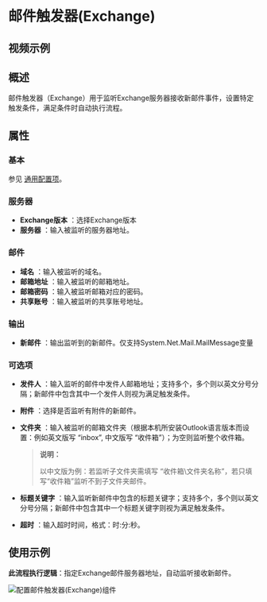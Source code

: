 # 邮件触发器(Exchange)

## 视频示例

## 概述

邮件触发器（Exchange）用于监听Exchange服务器接收新邮件事件，设置特定触发条件，满足条件时自动执行流程。

## 属性

### 基本

参见 [通用配置项](../Appendix/CommonConfigurationItems.md)。

### 服务器

- **Exchange版本** ：选择Exchange版本
- **服务器** ：输入被监听的服务器地址。

### 邮件

- **域名** ：输入被监听的域名。
- **邮箱地址** ：输入被监听的邮箱地址。
- **邮箱密码** ：输入被监听邮箱对应的密码。
- **共享账号** ：输入被监听的共享账号地址。

### 输出

- **新邮件** ：输出监听到的新邮件。仅支持System.Net.Mail.MailMessage变量

### 可选项

- **发件人** ：输入监听的邮件中发件人邮箱地址；支持多个，多个则以英文分号分隔；新邮件中包含其中一个发件人则视为满足触发条件。
- **附件** ：选择是否监听有附件的新邮件。
- **文件夹** ：输入被监听的邮箱文件夹（根据本机所安装Outlook语言版本而设置：例如英文版写 “inbox”, 中文版写 “收件箱”）；为空则监听整个收件箱。
  
  > **说明：**
  >
  > 以中文版为例：若监听子文件夹需填写 “收件箱\文件夹名称”，若只填写“收件箱”监听不到子文件夹邮件。
  
- **标题关键字** ：输入监听新邮件中包含的标题关键字；支持多个，多个则以英文分号分隔；新邮件中包含其中一个标题关键字则视为满足触发条件。
- **超时** ：输入超时时间，格式：时:分:秒。

## 使用示例

**此流程执行逻辑**：指定Exchange邮件服务器地址，自动监听接收新邮件。

![配置邮件触发器(Exchange)组件](https://docimages.blob.core.chinacloudapi.cn/images/Activities/ExchangeTrigger1.png)

